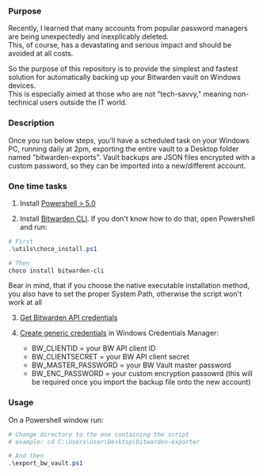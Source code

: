 ### Purpose
Recently, I learned that many accounts from popular password managers are being unexpectedly and inexplicably deleted.\
This, of course, has a devastating and serious impact and should be avoided at all costs.

So the purpose of this repository is to provide the simplest and fastest solution for automatically backing up your Bitwarden vault on Windows devices.  
This is especially aimed at those who are not "tech-savvy," meaning non-technical users outside the IT world.

### Description
Once you run below steps, you'll have a scheduled task on your Windows PC, running daily at 2pm, exporting the entire vault to a Desktop folder named "bitwarden-exports".
Vault backups are JSON files encrypted with a custom password, so they can be imported into a new/different account.

### One time tasks
1. Install [Powershell > 5.0](https://learn.microsoft.com/en-us/powershell/scripting/install/installing-powershell-on-windows)

2. Install [Bitwarden CLI](https://bitwarden.com/help/cli/#download-and-install). If you don't know how to do that, open Powershell and run:
```powershell
# First
.\utils\choco_install.ps1

# Then
choco install bitwarden-cli
```
Bear in mind, that if you choose the native executable installation method, you also have to set the proper System Path, otherwise the script won't work at all

3. [Get Bitwarden API credentials](https://bitwarden.com/help/personal-api-key/#get-your-personal-api-key)

4. [Create generic credentials](https://help.sap.com/docs/SAP_BUSINESS_ONE/68a2e87fb29941b5bf959a184d9c6727/ee306036875c4e4391cdd4ca30561c66.html) in Windows Credentials Manager:
    - BW_CLIENTID = your BW API client ID
    - BW_CLIENTSECRET = your BW API client secret
    - BW_MASTER_PASSWORD = your BW Vault master password
    - BW_ENC_PASSWORD = your custom encryption passowrd (this will be required once you import the backup file onto the new account)

### Usage
On a Powershell window run:
```powershell
# Change directory to the one containing the script
# example: cd C:\Users\User\Desktop\bitwarden-exporter

# And then
.\export_bw_vault.ps1
```
